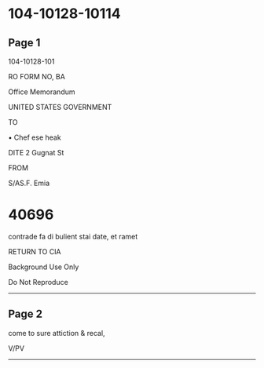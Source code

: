 # 104-10128-10114

## Page 1

104-10128-101

RO FORM NO, BA

Office Memorandum

UNITED STATES GOVERNMENT

TO

• Chef ese heak

DITE 2 Gugnat St

FROM

S/AS.F. Emia

# 40696

contrade fa di bulient stai date, et ramet

RETURN TO CIA

Background Use Only

Do Not Reproduce

---

## Page 2

come to sure attiction & recal,

V/PV

---

